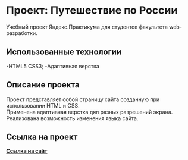 #  Проект: Путешествие по России

Учебный проект Яндекс.Практикума для студентов факультета web-разработки.

## Использованные технологии

-HTML5 CSS3;
-Адаптивная верстка

## Описание проекта

Проект представляет собой страницу сайта созданную при использовании HTML и CSS.  
Применена адаптивная верстка дял разных разрешений экрана. Реализована возможность изменения языка сайта.

## Ссылка на проект
[**Ссылка на сайт**](https://leondasferras.github.io/russian-travel/)
